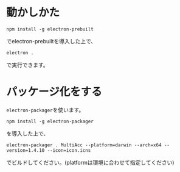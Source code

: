 # 動かしかた

```
npm install -g electron-prebuilt
```

でelectron-prebuiltを導入した上で、

```
electron .
```

で実行できます。

# パッケージ化をする

`electron-packager`を使います。

```
npm install -g electron-packager
```

を導入した上で、

```
electron-packager . MultiAcc --platform=darwin --arch=x64 --version=1.4.10 --icon=icon.icns
```

でビルドしてください。(platformは環境に合わせて指定してください)
